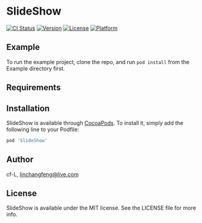 # SlideShow

[![CI Status](https://img.shields.io/travis/cf-L/SlideShow.svg?style=flat)](https://travis-ci.org/cf-L/SlideShow)
[![Version](https://img.shields.io/cocoapods/v/SlideShow.svg?style=flat)](https://cocoapods.org/pods/SlideShow)
[![License](https://img.shields.io/cocoapods/l/SlideShow.svg?style=flat)](https://cocoapods.org/pods/SlideShow)
[![Platform](https://img.shields.io/cocoapods/p/SlideShow.svg?style=flat)](https://cocoapods.org/pods/SlideShow)

## Example

To run the example project, clone the repo, and run `pod install` from the Example directory first.

## Requirements

## Installation

SlideShow is available through [CocoaPods](https://cocoapods.org). To install
it, simply add the following line to your Podfile:

```ruby
pod 'SlideShow'
```

## Author

cf-L, linchangfeng@live.com

## License

SlideShow is available under the MIT license. See the LICENSE file for more info.
